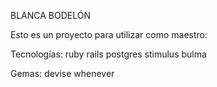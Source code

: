 BLANCA BODELÓN

Esto es un proyecto para utilizar como maestro:

Tecnologías:
    ruby
    rails
    postgres
    stimulus
    bulma

Gemas:
    devise
    whenever    